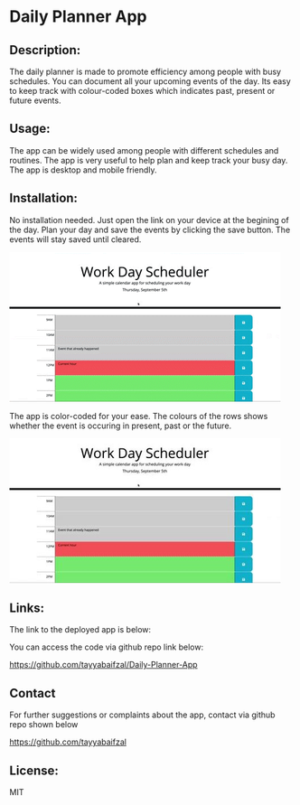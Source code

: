 # Daily Planner App

## Description:
The daily planner is made to promote efficiency among people with busy schedules. You can document all your upcoming events of the day. Its easy to keep track with colour-coded boxes which indicates past, present or future events. 

## Usage:
The app can be widely used among people with different schedules and routines. The app is very useful to help plan and keep track your busy day. The app is desktop and mobile friendly. 

## Installation:
No installation needed. Just open the link on your device at the begining of the day. Plan your day and save the events by clicking the save button. The events will stay saved until cleared. 

![Alt text](/assets/images/1.gif)

The app is color-coded for your ease. The colours of the rows shows whether the event is occuring in present, past or the future. 

![Alt text](/assets/images/1.jpg)


## Links:
The link to the deployed app is below:



You can access the code via github repo link below:

https://github.com/tayyabaifzal/Daily-Planner-App

## Contact
For further suggestions or complaints about the app, contact via github repo shown below

https://github.com/tayyabaifzal


## License:
MIT